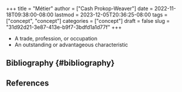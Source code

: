 +++
title = "Métier"
author = ["Cash Prokop-Weaver"]
date = 2022-11-18T09:38:00-08:00
lastmod = 2023-12-05T20:36:25-08:00
tags = ["concept", "concept"]
categories = ["concept"]
draft = false
slug = "31d92d21-3e87-413e-b9f7-3bdfd1a1d77f"
+++

-   A trade, profession, or occupation
-   An outstanding or advantageous characteristic


## Bibliography {#bibliography}

## References

<style>.csl-entry{text-indent: -1.5em; margin-left: 1.5em;}</style><div class="csl-bib-body">
</div>
